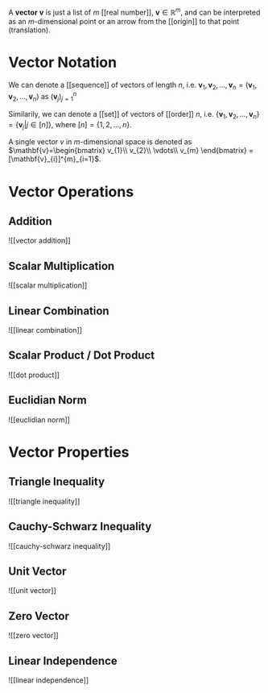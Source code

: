 
A **vector** $\mathbf{v}$ is just a list of $m$ [[real number]], $\mathbf{v} \in \mathbb R^m$, and can be interpreted as an $m$-dimensional point or an arrow from the [[origin]] to that point (translation).


# Vector Notation

We can denote a [[sequence]] of vectors of length $n$, i.e. $\mathbf{v}_{1}, \mathbf{v}_{2}, \dots, \mathbf{v}_{n} = (\mathbf{v}_{1}, \mathbf{v}_{2}, \dots, \mathbf{v}_{n})$ as $(\mathbf{v}_{j})^{n}_{j=1}$

Similarily, we can denote a [[set]] of vectors of [[order]] $n$, i.e. $\{\mathbf{v}_{1}, \mathbf{v}_{2}, \dots, \mathbf{v}_{n}\} = \{\mathbf{v}_{j} | j \in [n]\}$, where $[n] = \{1, 2, \dots, n\}$.

A single vector $v$ in $m$-dimensional space is denoted as $\mathbf{v}=\begin{bmatrix} v_{1}\\ v_{2}\\ \vdots\\ v_{m} \end{bmatrix} =[\mathbf{v}_{i}]^{m}_{i=1}$.


# Vector Operations

## Addition
![[vector addition]]

## Scalar Multiplication
![[scalar multiplication]]

## Linear Combination
![[linear combination]]

## Scalar Product / Dot Product
![[dot product]]

## Euclidian Norm
![[euclidian norm]]



# Vector Properties

## Triangle Inequality
![[triangle inequality]]

## Cauchy-Schwarz Inequality
![[cauchy-schwarz inequality]]

## Unit Vector
![[unit vector]]

## Zero Vector
![[zero vector]]


## Linear Independence
![[linear independence]]

